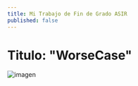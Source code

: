 ```yaml
---
title: Mi Trabajo de Fin de Grado ASIR
published: false
---
```


# Titulo: "WorseCase"

![imagen](https://github.com/user-attachments/assets/385088de-2157-423a-ad6a-4047414cbdf1)
